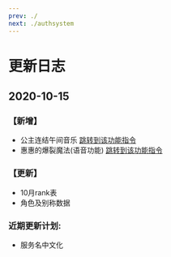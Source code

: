 ```yaml
---
prev: ./
next: ./authsystem
---
```

# 更新日志

## 2020-10-15
### 【新增】
- 公主连结午间音乐    [跳转到该功能指令](/guide/funfunc.html#pcr%E5%8D%88%E9%97%B4%E9%9F%B3%E4%B9%90)
- 惠惠的爆裂魔法(语音功能)    [跳转到该功能指令](/guide/funfunc.html#%E6%83%A0%E6%83%A0%E7%9A%84%E7%88%86%E8%A3%82%E9%AD%94%E6%B3%95)
### 【更新】
- 10月rank表
- 角色及别称数据  
### 近期更新计划:
- 服务名中文化
